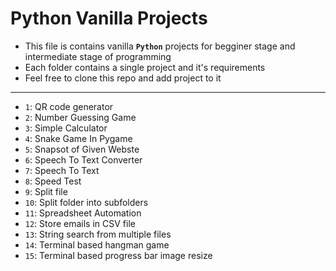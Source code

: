 # Python Vanilla Projects
- This file is contains vanilla **`Python`** projects for begginer stage and intermediate stage of programming
- Each folder contains a single project and it's requirements
- Feel free to clone this repo and add project to it 
***
- `1`: QR code generator
- `2`: Number Guessing Game
- `3`: Simple Calculator
- `4`: Snake Game In Pygame
- `5`: Snapsot of Given Webste
- `6`: Speech To Text Converter
- `7`: Speech To Text
- `8`: Speed Test
- `9`: Split file
- `10`: Split folder into subfolders
- `11`: Spreadsheet Automation
- `12`: Store emails in CSV file
- `13`: String search from multiple files
- `14`: Terminal based hangman game
- `15`: Terminal based progress bar image resize